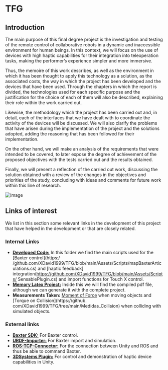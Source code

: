 # TFG

## Introduction
The main purpose of this final degree project is the investigation and testing of the remote control of collaborative robots in a dynamic and inaccessible environment for human beings. In this context, we will focus on the use of devices with high haptic capabilities for their integration into teleoperation tasks, making the performer’s experience simpler and more immersive. 

Thus, the memoire of this work describes, as well as the environment in which it has been thought to apply this technology as a solution, as the associated costs, the way in which the project has been developed and the devices that have been used. Through the chapters in which the report is divided, the technologies used for each specific purpose and the justification for the choice of each of them will also be described, explaining their role within the work carried out.

Likewise, the methodology which the project has been carried out and, in detail, each of the interfaces that we have dealt with to coordinate the activity of the devices will be discussed. We will also clarify the problems that have arisen during the implementation of the project and the solutions adopted, adding the reasoning that has been followed for their implementation. 

On the other hand, we will make an analysis of the requirements that were intended to be covered, to later expose the degree of achievement of the proposed objectives with the tests carried out and the results obtained. 

Finally, we will present a reflection of the carried out work, discussing the solution obtained with a review of the changes in the objectives and priorities of the study, concluding with ideas and comments for future work within this line of research.

![image](https://user-images.githubusercontent.com/56881598/198829228-b9ec0ea3-6f48-4775-a28c-3a3ef7430a9d.png)


## Links of interest

We list in this section some relevant links in the development of this project that have helped in the development or that are closely related.

### Internal Links

- [**Developed Code:**](https://github.com/XDavid1999/TFG/tree/main/Assets/Scripts) In this folder we find the main scripts used for the [Baxter control](https:/ /github.com/XDavid1999/TFG/blob/main/Assets/Scripts/mapBaxterArticulations.cs) and [haptic feedback] integration(https://github.com/XDavid1999/TFG/blob/main/Assets/Scripts/ SensablePlugin.cs) and import functions for Touch X control.
- [**Memory Latex Project:**](https://github.com/XDavid1999/TFG/tree/main/Memoria) Inside this we will find the compiled pdf file, although we can generate it with the complete project.
- **Measurements Taken:** [Moment of Force](https://github.com/XDavid1999/TFG/tree/main/Measurements%20Moment) when moving objects and [Torque on Collision](https://github. com/XDavid1999/TFG/tree/main/Medidas_Collision) when colliding with simulated objects.

### External links

- [**Baxter SDK:**](https://github.com/RethinkRobotics/baxter) For Baxter control.
- [**URDF-Importer:**](https://github.com/Unity-Technologies/URDF-Importer) For Baxter import and simulation.
- [**ROS-TCP-Connector:**](https://github.com/Unity-Technologies/ROS-TCP-Connector) For the connection between Unity and ROS and thus be able to command Baxter.
- [**3DSystems Plugin:**](https://assetstore.unity.com/packages/essentials/tutorial-projects/unity-5-haptic-plugin-for-geomagic-openhaptics-3-3-hlapi-hdapi-34393) For control and demonstration of haptic device capabilities in Unity.
